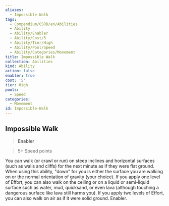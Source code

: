 ```yaml
---
aliases:
  - Impossible Walk
tags:
  - Compendium/CSRD/en/Abilities
  - Ability
  - Ability/Enabler
  - Ability/Cost/5
  - Ability/Tier/High
  - Ability/Pool/Speed
  - Ability/Categories/Movement
title: Impossible Walk
collection: Abilities
kind: Ability
action: false
enabler: true
cost: '5'
tier: High
pools:
  - Speed
categories:
  - Movement
id: Impossible-Walk
---
```

## Impossible Walk    
>**Enabler**    
>5+ Speed points  
    
You can walk (or crawl or run) on steep inclines and horizontal surfaces (such as walls and cliffs) for the next minute as if they were flat ground. When using this ability, "down" for you is either the surface you are walking on or the normal orientation of gravity (your choice). If you apply one level of Effort, you can also walk on the ceiling or on a liquid or semi-liquid surface such as water, mud, quicksand, or even lava (although touching a dangerous surface like lava still harms you). If you apply two levels of Effort, you can also walk on air as if it were solid ground. Enabler.
